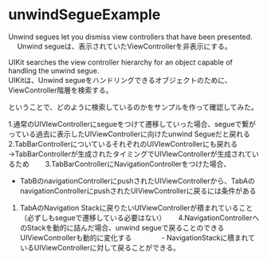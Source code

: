 # unwindSegueExample

Unwind segues let you dismiss view controllers that have been presented.  　
Unwind segueは、表示されていたViewControllerを非表示にする。　　

UIKit searches the view controller hierarchy for an object capable of handling the unwind segue.  
UIKitは、Unwind segueをハンドリングできるオブジェクトのために、ViewController階層を検索する。　　

ということで、どのように検索しているのかをサンプルを作って確認してみた。　　

1.通常のUIVIewControllerにsegueをつけて遷移していった場合、segueで繋がっている過去に表示したUIViewControllerに向けたunwind Segueだと戻れる　　
2.TabBarControllerについているそれぞれのUIVIewControllerにも戻れる→TabBarControllerが生成されたタイミングでUIVIewControllerが生成されているため　　
3.TabBarControllerにNavigationControllerをつけた場合、　　
 - TabBのnavigationControllerにpushされたUIViewControllerから、TabAのnavigationControllerにpushされたUIViewControllerに戻るには条件がある
 1) TabAのNavigation Stackに戻りたいUIViewControllerが積まれていること（必ずしもsegueで遷移している必要はない）　　
4.NavigationControllerへのStackを動的に詰んだ場合、unwind segueで戻ることのできるUIViewControllerも動的に変化する　　
　　- NavigationStackに積まれているUIViewControllerに対して戻ることができる。　　
